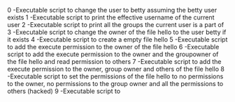 0 -Executable script to change the user to betty assuming the betty user exists
1 -Executable script to print the effective username of the current user
2 -Executable script to print all the groups the current user is a part of 
3 -Executable script to change the owner of the file hello to the user betty if it exists
4 -Executable script to create a empty file hello
5 -Executable script to add the execute permission to the owner of the file hello
6 -Executable script to add the execute permission to the owner and the groupowner of the file hello and read permission to others 
7 -Executable script to add the execute permission to the owner, group owner and others of the file hello
8 -Executable script to set the permissions of the file hello to no permissions to the owner, no permissions to the group owner and all the permissions to others (hacked)
9 -Executable script to

